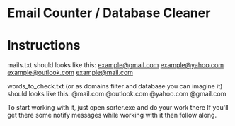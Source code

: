 # Email Counter / Database Cleaner

# Instructions
mails.txt should looks like this:
example@gmail.com
example@yahoo.com
example@outlook.com
example@mail.com

words_to_check.txt (or as domains filter and database you can imagine it) should looks like this:
@mail.com
@outlook.com
@yahoo.com
@gmail.com

To start working with it, just open sorter.exe and do your work there
If you'll get there some notify messages while working with it then follow along.
